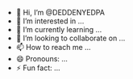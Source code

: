 - 👋 Hi, I’m @DEDDENYEDPA
- 👀 I’m interested in ...
- 🌱 I’m currently learning ...
- 💞️ I’m looking to collaborate on ...
- 📫 How to reach me ...
- 😄 Pronouns: ...
- ⚡ Fun fact: ...

<!---
DEDDENYEDPA/DEDDENYEDPA is a ✨ special ✨ repository because its `README.md` (this file) appears on your GitHub profile.
You can click the Preview link to take a look at your changes.
--->
